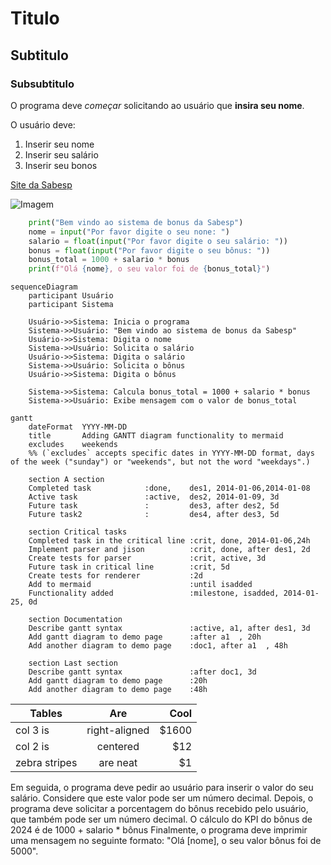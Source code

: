 # Titulo

## Subtitulo

### Subsubtitulo

O programa deve *começar* solicitando ao usuário que **insira seu nome**.

O usuário deve:
1. Inserir seu nome
2. Inserir seu salário
3. Inserir seu bonos

[Site da Sabesp](https://www.sabesp.com.br/)

![Imagem](https://cdn.worldvectorlogo.com/logos/sabesp.svg)

```python
    print("Bem vindo ao sistema de bonus da Sabesp")
    nome = input("Por favor digite o seu none: ")
    salario = float(input("Por favor digite o seu salário: "))
    bonus = float(input("Por favor digite o seu bônus: "))
    bonus_total = 1000 + salario * bonus
    print(f"Olá {nome}, o seu valor foi de {bonus_total}")
```

```mermaid
sequenceDiagram
    participant Usuário
    participant Sistema

    Usuário->>Sistema: Inicia o programa
    Sistema->>Usuário: "Bem vindo ao sistema de bonus da Sabesp"
    Usuário->>Sistema: Digita o nome
    Sistema->>Usuário: Solicita o salário
    Usuário->>Sistema: Digita o salário
    Sistema->>Usuário: Solicita o bônus
    Usuário->>Sistema: Digita o bônus

    Sistema->>Sistema: Calcula bonus_total = 1000 + salario * bonus
    Sistema->>Usuário: Exibe mensagem com o valor de bonus_total
```

```mermaid
gantt
    dateFormat  YYYY-MM-DD
    title       Adding GANTT diagram functionality to mermaid
    excludes    weekends
    %% (`excludes` accepts specific dates in YYYY-MM-DD format, days of the week ("sunday") or "weekends", but not the word "weekdays".)

    section A section
    Completed task            :done,    des1, 2014-01-06,2014-01-08
    Active task               :active,  des2, 2014-01-09, 3d
    Future task               :         des3, after des2, 5d
    Future task2              :         des4, after des3, 5d

    section Critical tasks
    Completed task in the critical line :crit, done, 2014-01-06,24h
    Implement parser and jison          :crit, done, after des1, 2d
    Create tests for parser             :crit, active, 3d
    Future task in critical line        :crit, 5d
    Create tests for renderer           :2d
    Add to mermaid                      :until isadded
    Functionality added                 :milestone, isadded, 2014-01-25, 0d

    section Documentation
    Describe gantt syntax               :active, a1, after des1, 3d
    Add gantt diagram to demo page      :after a1  , 20h
    Add another diagram to demo page    :doc1, after a1  , 48h

    section Last section
    Describe gantt syntax               :after doc1, 3d
    Add gantt diagram to demo page      :20h
    Add another diagram to demo page    :48h
```

| Tables        | Are           | Cool  |
| ------------- |:-------------:| -----:|
| col 3 is      | right-aligned | $1600 |
| col 2 is      | centered      |   $12 |
| zebra stripes | are neat      |    $1 |

Em seguida, o programa deve pedir ao usuário para inserir o valor do seu salário. Considere que este valor pode ser um número decimal.
Depois, o programa deve solicitar a porcentagem do bônus recebido pelo usuário, que também pode ser um número decimal.
O cálculo do KPI do bônus de 2024 é de 1000 + salario * bônus
Finalmente, o programa deve imprimir uma mensagem no seguinte formato: "Olá [nome], o seu valor bônus foi de 5000".
